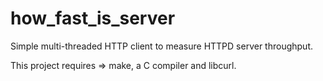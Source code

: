 # how_fast_is_server
Simple multi-threaded HTTP client to measure HTTPD server throughput.

This project requires => make, a C compiler and libcurl.
